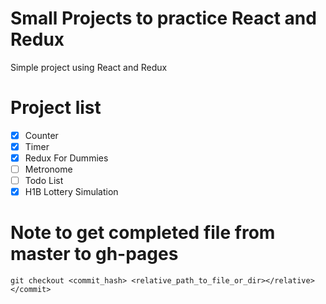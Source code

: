 # Small Projects to practice React and Redux

Simple project using React and Redux

# Project list

- [x] Counter
- [x] Timer
- [x] Redux For Dummies
- [ ] Metronome
- [ ] Todo List
- [x] H1B Lottery Simulation

# Note to get completed file from master to gh-pages

```
git checkout <commit_hash> <relative_path_to_file_or_dir></relative></commit>
```
